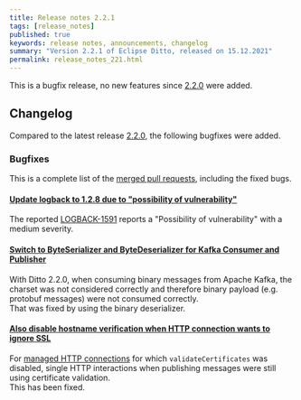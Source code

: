 ```yaml
---
title: Release notes 2.2.1
tags: [release_notes]
published: true
keywords: release notes, announcements, changelog
summary: "Version 2.2.1 of Eclipse Ditto, released on 15.12.2021"
permalink: release_notes_221.html
---
```


This is a bugfix release, no new features since [2.2.0](release_notes_220.html) were added.

## Changelog

Compared to the latest release [2.2.0](release_notes_220.html), the following bugfixes were added.

### Bugfixes

This is a complete list of the
[merged pull requests](https://github.com/eclipse/ditto/pulls?q=is%3Apr+milestone%3A2.2.1), including the fixed bugs.

#### [Update logback to 1.2.8 due to "possibility of vulnerability"](https://github.com/eclipse/ditto/pull/1253)

The reported [LOGBACK-1591](https://jira.qos.ch/browse/LOGBACK-1591) reports a "Possibility of vulnerability" with
a medium severity.

#### [Switch to ByteSerializer and ByteDeserializer for Kafka Consumer and Publisher](https://github.com/eclipse/ditto/pull/1241)

With Ditto 2.2.0, when consuming binary messages from Apache Kafka, the charset was not considered correctly and
therefore binary payload (e.g. protobuf messages) were not consumed correctly.  
That was fixed by using the binary deserializer.

#### [Also disable hostname verification when HTTP connection wants to ignore SSL](https://github.com/eclipse/ditto/pull/1243)

For [managed HTTP connections](connectivity-protocol-bindings-http.html) for which `validateCertificates` was disabled,
single HTTP interactions when publishing messages were still using certificate validation.  
This has been fixed.

